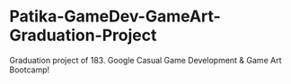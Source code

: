 # Patika-GameDev-GameArt-Graduation-Project
Graduation project of 183. Google Casual Game Development &amp; Game Art Bootcamp!
